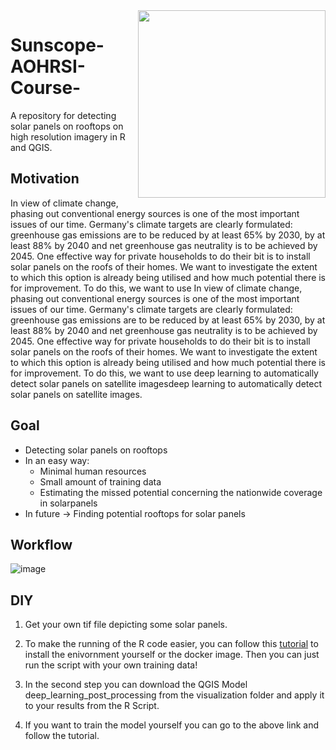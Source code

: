 <img src="https://github.com/user-attachments/assets/94a0aa81-9109-4294-8d94-6d7f8c421dd8" width="300" align="right">

# Sunscope-AOHRSI-Course-

A repository for detecting solar panels on rooftops on high resolution imagery in R and QGIS.

## Motivation
In view of climate change, phasing out conventional energy sources is one of the most important issues of our time. Germany's climate targets are clearly formulated: greenhouse gas emissions are to be reduced by at least 65% by 2030, by at least 88% by 2040 and net greenhouse gas neutrality is to be achieved by 2045. One effective way for private households to do their bit is to install solar panels on the roofs of their homes. We want to investigate the extent to which this option is already being utilised and how much potential there is for improvement. To do this, we want to use In view of climate change, phasing out conventional energy sources is one of the most important issues of our time. Germany's climate targets are clearly formulated: greenhouse gas emissions are to be reduced by at least 65% by 2030, by at least 88% by 2040 and net greenhouse gas neutrality is to be achieved by 2045. One effective way for private households to do their bit is to install solar panels on the roofs of their homes. We want to investigate the extent to which this option is already being utilised and how much potential there is for improvement. To do this, we want to use deep learning to automatically detect solar panels on satellite imagesdeep learning to automatically detect solar panels on satellite images.

## Goal
* Detecting solar panels on rooftops
* In an easy way:
  * Minimal human resources
  * Small amount of training data
  * Estimating the missed potential concerning the nationwide coverage in solarpanels
* In future -> Finding potential rooftops for solar panels

## Workflow

![image](https://github.com/user-attachments/assets/7571980f-13cd-4470-bece-e1396a60a2af)

## DIY

1. Get your own tif file depicting some solar panels.

2. To make the running of the R code easier, you can follow this [tutorial](https://github.com/DaChro/ogh_summer_school_2020) to install the enivornment yourself or the docker image. Then you can just run the script with your own training data!

3. In the second step you can download the QGIS Model deep_learning_post_processing from the visualization folder and apply it to your results from the R Script.

4. If you want to train the model yourself you can go to the above link and follow the tutorial.
